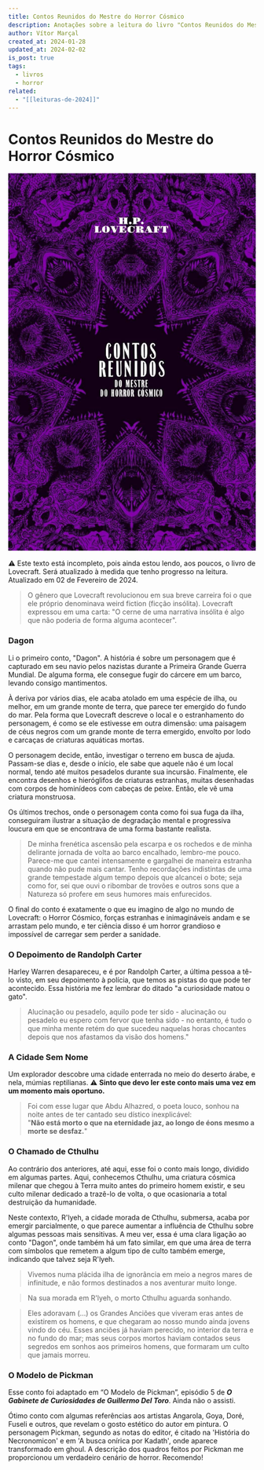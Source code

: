 ```yaml
---
title: Contos Reunidos do Mestre do Horror Cósmico
description: Anotações sobre a leitura do livro "Contos Reunidos do Mestre do Horror Cósmico" de Lovecraft
author: Vítor Marçal
created_at: 2024-01-28
updated_at: 2024-02-02
is_post: true
tags:
  - livros
  - horror
related:
  - "[[leituras-de-2024]]"
---
```


# Contos Reunidos do Mestre do Horror Cósmico
![Contos Reunidos do Mestre do Horror Cósmico](img/contos-reunidos-do-mestre-do-horror-cosmico.jpg)

⚠️ Este texto está incompleto, pois ainda estou lendo, aos poucos, o livro de Lovecraft. Será atualizado à medida que tenho progresso na leitura. Atualizado em 02 de Fevereiro de 2024.

> O gênero que Lovecraft revolucionou em sua breve carreira foi o que ele próprio denominava weird fiction (ficção insólita). Lovecraft expressou em uma carta: "O cerne de uma narrativa insólita é algo que não poderia de forma alguma acontecer".

### Dagon

Li o primeiro conto, "Dagon". A história é sobre um personagem que é capturado em seu navio pelos nazistas durante a Primeira Grande Guerra Mundial. De alguma forma, ele consegue fugir do cárcere em um barco, levando consigo mantimentos.

À deriva por vários dias, ele acaba atolado em uma espécie de ilha, ou melhor, em um grande monte de terra, que parece ter emergido do fundo do mar. Pela forma que Lovecraft descreve o local e o estranhamento do personagem, é como se ele estivesse em outra dimensão: uma paisagem de céus negros com um grande monte de terra emergido, envolto por lodo e carcaças de criaturas aquáticas mortas.

O personagem decide, então, investigar o terreno em busca de ajuda. Passam-se dias e, desde o início, ele sabe que aquele não é um local normal, tendo até muitos pesadelos durante sua incursão. Finalmente, ele encontra desenhos e hieróglifos de criaturas estranhas, muitas desenhadas com corpos de hominídeos com cabeças de peixe. Então, ele vê uma criatura monstruosa.

Os últimos trechos, onde o personagem conta como foi sua fuga da ilha, conseguiram ilustrar a situação de degradação mental e progressiva loucura em que se encontrava de uma forma bastante realista.

> De minha frenética ascensão pela escarpa e os rochedos e de minha delirante jornada de volta ao barco encalhado, lembro-me pouco. Parece-me que cantei intensamente e gargalhei de maneira estranha quando não pude mais cantar. Tenho recordações indistintas de uma grande tempestade algum tempo depois que alcancei o bote; seja como for, sei que ouvi o ribombar de trovões e outros sons que a Natureza só profere em seus humores mais enfurecidos.

O final do conto é exatamente o que eu imagino de algo no mundo de Lovecraft: o Horror Cósmico, forças estranhas e inimagináveis andam e se arrastam pelo mundo, e ter ciência disso é um horror grandioso e impossível de carregar sem perder a sanidade.

### O Depoimento de Randolph Carter

Harley Warren desapareceu, e é por Randolph Carter, a última pessoa a tê-lo visto, em seu depoimento à polícia, que temos as pistas do que pode ter acontecido. Essa história me fez lembrar do ditado "a curiosidade matou o gato".

> Alucinação ou pesadelo, aquilo pode ter sido - alucinação ou pesadelo eu espero com fervor que tenha sido - no entanto, é tudo o que minha mente retém do que sucedeu naquelas horas chocantes depois que nos afastamos da visão dos homens."

### A Cidade Sem Nome

Um explorador descobre uma cidade enterrada no meio do deserto árabe, e nela, múmias reptilianas. ⚠️ **Sinto que devo ler este conto mais uma vez em um momento mais oportuno.**

> Foi com esse lugar que Abdu Alhazred, o poeta louco, sonhou na noite antes de ter cantado seu dístico inexplicável:  
> "**Não está morto o que na eternidade jaz, ao longo de éons mesmo a morte se desfaz.**"

### O Chamado de Cthulhu

Ao contrário dos anteriores, até aqui, esse foi o conto mais longo, dividido em algumas partes. Aqui, conhecemos Cthulhu, uma criatura cósmica milenar que chegou à Terra muito antes do primeiro homem existir, e seu culto milenar dedicado a trazê-lo de volta, o que ocasionaria a total destruição da humanidade.

Neste contexto, R'lyeh, a cidade morada de Cthulhu, submersa, acaba por emergir parcialmente, o que parece aumentar a influência de Cthulhu sobre algumas pessoas mais sensitivas. A meu ver, essa é uma clara ligação ao conto "Dagon", onde também há um fato similar, em que uma área de terra com símbolos que remetem a algum tipo de culto também emerge, indicando que talvez seja R'lyeh.

> Vivemos numa plácida ilha de ignorância em meio a negros mares de infinitude, e não formos destinados a nos aventurar muito longe.

> Na sua morada em R'lyeh, o morto Cthulhu aguarda sonhando.

> Eles adoravam (...) os Grandes Anciões que viveram eras antes de existirem os homens, e que chegaram ao nosso mundo ainda jovens vindo do céu. Esses anciões já haviam perecido, no interior da terra e no fundo do mar; mas seus corpos mortos haviam contados seus segredos em sonhos aos primeiros homens, que formaram um culto que jamais morreu.

### O Modelo de Pickman

Esse conto foi adaptado em “O Modelo de Pickman”, episódio 5 de **_O Gabinete de Curiosidades de Guillermo Del Toro_**. Ainda não o assisti.

Ótimo conto com algumas referências aos artistas Angarola, Goya, Doré, Fuseli e outros, que revelam o gosto estético do autor em pintura. O personagem Pickman, segundo as notas do editor, é citado na 'História do Necronomicon' e em 'A busca onírica por Kadath', onde aparece transformado em ghoul. A descrição dos quadros feitos por Pickman me proporcionou um verdadeiro cenário de horror. Recomendo!